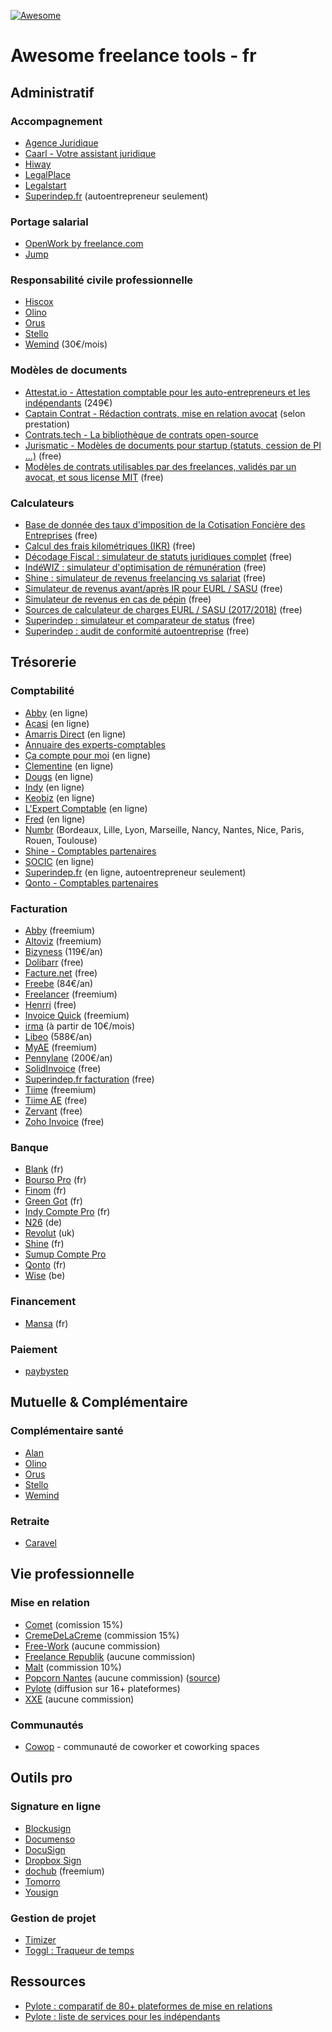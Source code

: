[![Awesome](https://awesome.re/badge.svg)](https://awesome.re)

# Awesome freelance tools - fr

## Administratif

### Accompagnement

+ [Agence Juridique](https://agence-juridique.com)
+ [Caarl - Votre assistant juridique](https://www.caarl.fr/)
+ [Hiway](https://hiway.fr/)
+ [LegalPlace](https://www.legalplace.fr/)
+ [Legalstart](https://www.legalstart.fr/)
+ [Superindep.fr](https://www.superindep.fr/) (autoentrepreneur seulement)

### Portage salarial

+ [OpenWork by freelance.com](https://www.openwork.co/fr/openwork-portage-salarial)
+ [Jump](https://www.join-jump.com/)

### Responsabilité civile professionnelle

+ [Hiscox](https://www.hiscox.fr/)
+ [Olino](https://www.olino.fr/)
+ [Orus](https://www.orus.eu/)
+ [Stello](https://www.stello.eu/)
+ [Wemind](https://www.wemind.io/) (30€/mois)

### Modèles de documents

+ [Attestat.io - Attestation comptable pour les auto-entrepreneurs et les indépendants](https://attestat.io/) (249€)
+ [Captain Contrat - Rédaction contrats, mise en relation avocat](https://www.captaincontrat.com/) (selon prestation)
+ [Contrats.tech - La bibliothèque de contrats open-source](https://www.contrats.tech/)
+ [Jurismatic - Modèles de documents pour startup (statuts, cession de PI ...)](https://github.com/jurismatic/jurismatic) (free)
+ [Modèles de contrats utilisables par des freelances, validés par un avocat, et sous license MIT](https://github.com/purban/contrats-francais) (free)

### Calculateurs

+ [Base de donnée des taux d'imposition de la Cotisation Foncière des Entreprises](https://data.economie.gouv.fr/pages/fiscalite-locale-entreprises/) (free)
+ [Calcul des frais kilométriques (IKR)](https://www.impots.gouv.fr/simulateur-bareme-kilometrique) (free)
+ [Décodage Fiscal : simulateur de statuts juridiques complet](https://decodage-fiscal.fr/simulateur-de-statuts-juridiques-pour-freelances) (free)
+ [IndéWIZ : simulateur d'optimisation de rémunération](https://indewiz.gabin.app/) (free)
+ [Shine : simulateur de revenus freelancing vs salariat](https://simulateurs.shine.fr/) (free)
+ [Simulateur de revenus avant/après IR pour EURL / SASU](https://mon-entreprise.fr/cr%C3%A9er/statut-juridique/dirigeant) (free)
+ [Simulateur de revenus en cas de pépin](https://www.stello.eu/simulateur-de-revenus) (free)
+ [Sources de calculateur de charges EURL / SASU (2017/2018)](https://github.com/AntoineViau/eurl-sasu) (free)
+ [Superindep : simulateur et comparateur de status](https://www.superindep.fr/simulateurs.html) (free)
+ [Superindep : audit de conformité autoentreprise](https://www.superindep.fr/sante-administrative.html) (free)


## Trésorerie

### Comptabilité

+ [Abby](https://abby.fr/) (en ligne)
+ [Acasi](https://www.acasi.io/) (en ligne)
+ [Amarris Direct](https://www.expert-comptable-tpe.fr) (en ligne)
+ [Annuaire des experts-comptables](https://annuaire.experts-comptables.org/)
+ [Ça compte pour moi](https://www.cacomptepourmoi.fr/) (en ligne)
+ [Clementine](https://compta-clementine.fr) (en ligne)
+ [Dougs](https://www.dougs.fr/) (en ligne)
+ [Indy](https://www.indy.fr/) (en ligne)
+ [Keobiz](https://www.keobiz.fr/) (en ligne)
+ [L'Expert Comptable](https://www.l-expert-comptable.com/) (en ligne)
+ [Fred](https://www.freddelacompta.com/) (en ligne)
+ [Numbr](https://numbr.co/) (Bordeaux, Lille, Lyon, Marseille, Nancy, Nantes, Nice, Paris, Rouen, Toulouse)
+ [Shine - Comptables partenaires](https://partenaire.shine.fr/experts-comptables)
+ [SOCIC](https://www.socic.fr/) (en ligne)
+ [Superindep.fr](https://www.superindep.fr/) (en ligne, autoentrepreneur seulement)
+ [Qonto - Comptables partenaires](https://qonto.com/fr/accountants/partners)

### Facturation

+ [Abby](https://abby.fr/) (freemium)
+ [Altoviz](https://altoviz.com/fr/) (freemium)
+ [Bizyness](https://www.bizyness.fr/) (119€/an)
+ [Dolibarr](https://www.dolibarr.fr/) (free)
+ [Facture.net](https://facture.net) (free)
+ [Freebe](https://www.freebe.me/) (84€/an)
+ [Freelancer](https://freelancer-app.fr/) (freemium)
+ [Henrri](https://www.henrri.com/) (free)
+ [Invoice Quick](https://invoicequick.com/) (freemium)
+ [irma](https://irma.vision/) (à partir de 10€/mois)
+ [Libeo](https://libeo.io/) (588€/an)
+ [MyAE](https://www.myae.fr/) (freemium)
+ [Pennylane](https://www.pennylane.com/fr/) (200€/an)
+ [SolidInvoice](https://solidinvoice.co/) (free)
+ [Superindep.fr facturation](https://www.superindep.fr/facturation.html) (free)
+ [Tiime](https://www.tiime.fr/) (freemium)
+ [Tiime AE](https://www.tiime-ae.fr/) (free)
+ [Zervant](https://www.zervant.com/) (free)
+ [Zoho Invoice](https://www.zoho.com/invoice/) (free)

### Banque

+ [Blank](https://www.blank.app) (fr)
+ [Bourso Pro](https://www.boursobank.com/banque/compte-bancaire-pro) (fr)
+ [Finom](https://finom.fr/) (fr)
+ [Green Got](https://green-got.com/compte-microentreprise) (fr)
+ [Indy Compte Pro](https://www.indy.fr/compte-pro/) (fr)
+ [N26](https://next.n26.com/fr-fr/) (de)
+ [Revolut](https://www.revolut.com/fr/) (uk)
+ [Shine](https://shine.fr/) (fr)
+ [Sumup Compte Pro](https://www.sumup.com/fr-fr/compte-pro/)
+ [Qonto](https://qonto.eu/) (fr)
+ [Wise](https://wise.com/fr/business/) (be)

### Financement

+ [Mansa](https://getmansa.com) (fr)

### Paiement

+ [paybystep](https://www.paybystep.com/)


## Mutuelle & Complémentaire

### Complémentaire santé

+ [Alan](https://alan.eu/)
+ [Olino](https://www.olino.fr/)
+ [Orus](https://www.orus.eu/)
+ [Stello](https://www.stello.eu/)
+ [Wemind](https://www.wemind.io/)

### Retraite

+ [Caravel](www.getcaravel.fr)


## Vie professionnelle

### Mise en relation

+ [Comet](https://www.comet.co/) (comission 15%)
+ [CremeDeLaCreme](https://cremedelacreme.io) (commission 15%)
+ [Free-Work](https://www.free-work.com/fr/) (aucune commission)
+ [Freelance Republik](https://www.freelancerepublik.com/) (aucune commission)
+ [Malt](https://www.malt.fr/) (commission 10%)
+ [Popcorn Nantes](https://popcorn-nantes.github.io/) (aucune commission) ([source](https://github.com/popcorn-nantes/popcorn-nantes))
+ [Pylote](https://pylote.io/) (diffusion sur 16+ plateformes)
+ [XXE](https://www.xxe.fr/) (aucune commission)

### Communautés

+ [Cowop](https://www.cowop.co) - communauté de coworker et coworking spaces


## Outils pro

### Signature en ligne

+ [Blockusign](https://blockusign.co/)
+ [Documenso](https://documenso.com/)
+ [DocuSign](https://www.docusign.com/fr-fr)
+ [Dropbox Sign](https://sign.dropbox.com/)
+ [dochub](https://dochub.com/) (freemium)
+ [Tomorro](https://www.gotomorro.com/fr/)
+ [Yousign](https://yousign.com/fr-fr)

### Gestion de projet

+ [Timizer](https://timizer.io/)
+ [Toggl : Traqueur de temps](https://toggl.com/)

## Ressources

+ [Pylote : comparatif de 80+ plateformes de mise en relations](https://pylote.io/comparatif)
+ [Pylote : liste de services pour les indépendants](https://pylote.io/liste-services-freelances)
